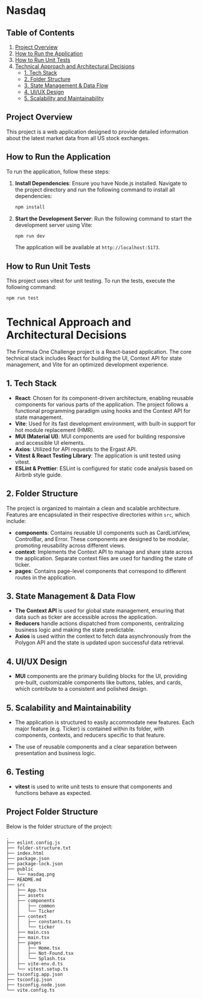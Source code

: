 # Nasdaq


## Table of Contents
1. [Project Overview](#project-overview)
2. [How to Run the Application](#how-to-run-the-application)
3. [How to Run Unit Tests](#how-to-run-unit-tests)
4. [Technical Approach and Architectural Decisions](#technical-approach-and-architectural-decisions)
   - [1. Tech Stack](#1-tech-stack)
   - [2. Folder Structure](#2-folder-structure)
   - [3. State Management & Data Flow](#3-state-management--data-flow)
   - [4. UI/UX Design](#4-uiux-design)
   - [5. Scalability and Maintainability](#5-scalability-and-maintainability)


## Project Overview

This project is a web application designed to provide detailed information about the latest market data from all US stock exchanges.

## How to Run the Application

To run the application, follow these steps:

1. **Install Dependencies**: Ensure you have Node.js installed. Navigate to the project directory and run the following command to install all dependencies:

   ```bash
   npm install
   ```

2. **Start the Development Server**: Run the following command to start the development server using Vite:

   ```bash
   npm run dev
   ```

   The application will be available at `http://localhost:5173`.

## How to Run Unit Tests

This project uses vitest for unit testing. To run the tests, execute the following command:

```bash
npm run test
```

# Technical Approach and Architectural Decisions

The Formula One Challenge project is a React-based application. The core technical stack includes React for building the UI, Context API for state management, and Vite for an optimized development experience.

## 1. Tech Stack

- **React**: Chosen for its component-driven architecture, enabling reusable components for various parts of the application. The project follows a functional programming paradigm using hooks and the Context API for state management.
- **Vite**: Used for its fast development environment, with built-in support for hot module replacement (HMR).
- **MUI (Material UI)**: MUI components are used for building responsive and accessible UI elements.
- **Axios**: Utilized for API requests to the Ergast API.
- **Vitest & React Testing Library**: The application is unit tested using vitest.
- **ESLint & Prettier**: ESLint is configured for static code analysis based on Airbnb style guide. 


## 2. Folder Structure

The project is organized to maintain a clean and scalable architecture. Features are encapsulated in their respective directories within `src`, which include:

- **components**: Contains reusable UI components such as CardListView, ControlBar, and Error. These components are designed to be modular, promoting reusability across different views.
- **context**: Implements the Context API to manage and share state across the application. Separate context files are used for handling the state of ticker.
- **pages**: Contains page-level components that correspond to different routes in the application.

## 3. State Management & Data Flow

- **The Context API** is used for global state management, ensuring that data such as ticker are accessible across the application.
- **Reducers** handle actions dispatched from components, centralizing business logic and making the state predictable.
- **Axios** is used within the context to fetch data asynchronously from the Polygon API and the state is updated upon successful data retrieval.

## 4. UI/UX Design

- **MUI** components are the primary building blocks for the UI, providing pre-built, customizable components like buttons, tables, and cards, which contribute to a consistent and polished design.


## 5. Scalability and Maintainability

- The application is structured to easily accommodate new features. Each major feature (e.g. Ticker) is contained within its folder, with components, contexts, and reducers specific to that feature.

- The use of reusable components and a clear separation between presentation and business logic.

## 6. Testing 

- **vitest** is used to write unit tests to ensure that components and functions behave as expected.


## Project Folder Structure

Below is the folder structure of the project:

```
.
├── eslint.config.js
├── folder-structure.txt
├── index.html
├── package.json
├── package-lock.json
├── public
│   └── nasdaq.png
├── README.md
├── src
│   ├── App.tsx
│   ├── assets
│   ├── components
│   │   ├── common
│   │   └── Ticker
│   ├── context
│   │   ├── constants.ts
│   │   └── ticker
│   ├── main.css
│   ├── main.tsx
│   ├── pages
│   │   ├── Home.tsx
│   │   ├── Not-Found.tsx
│   │   └── Splash.tsx
│   ├── vite-env.d.ts
│   └── vitest.setup.ts
├── tsconfig.app.json
├── tsconfig.json
├── tsconfig.node.json
└── vite.config.ts

```
